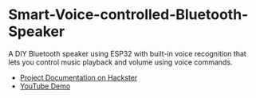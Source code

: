 # Smart-Voice-controlled-Bluetooth-Speaker
A DIY Bluetooth speaker using ESP32 with built-in voice recognition that lets you control music playback and volume using voice commands.

- [Project Documentation on Hackster](https://www.hackster.io/tech_nickk/smart-voice-controlled-bluetooth-speaker-using-esp32-0da9ff)  
- [YouTube Demo](https://youtu.be/iZloCd501pw)
